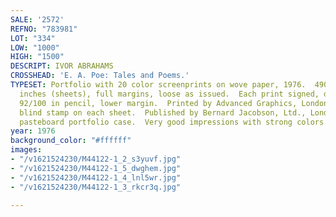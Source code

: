 ```yaml
---
SALE: '2572'
REFNO: "783981"
LOT: "334"
LOW: "1000"
HIGH: "1500"
DESCRIPT: IVOR ABRAHAMS
CROSSHEAD: 'E. A. Poe: Tales and Poems.'
TYPESET: Portfolio with 20 color screenprints on wove paper, 1976.  490x360 mm; 19¼x14⅛
  inches (sheets), full margins, loose as issued.  Each print signed, dated and numbered
  92/100 in pencil, lower margin.  Printed by Advanced Graphics, London, with the
  blind stamp on each sheet.  Published by Bernard Jacobson, Ltd., London.  Original
  pasteboard portfolio case.  Very good impressions with strong colors.
year: 1976
background_color: "#ffffff"
images:
- "/v1621524230/M44122-1_2_s3yuvf.jpg"
- "/v1621524230/M44122-1_5_dwghem.jpg"
- "/v1621524230/M44122-1_4_lnl5wr.jpg"
- "/v1621524230/M44122-1_3_rkcr3q.jpg"

---
```

